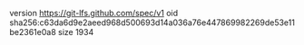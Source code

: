 version https://git-lfs.github.com/spec/v1
oid sha256:c63da6d9e2aeed968d500693d14a036a76e447869982269de53e11be2361e0a8
size 1934
